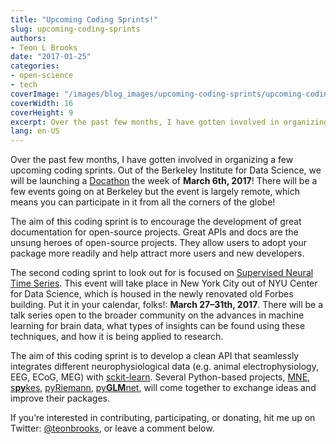 ```yaml
---
title: "Upcoming Coding Sprints!"
slug: upcoming-coding-sprints
authors:
- Teon L Brooks
date: "2017-01-25"
categories:
- open-science
- tech
coverImage: "/images/blog_images/upcoming-coding-sprints/upcoming-coding-sprints.png"
coverWidth: 16
coverHeight: 9
excerpt: Over the past few months, I have gotten involved in organizing a few upcoming coding sprints.
lang: en-US
---
```


Over the past few months, I have gotten involved in organizing a few upcoming coding sprints. Out of the Berkeley Institute for Data Science, we will be launching a [Docathon](https://bids.github.io/docathon/) the week of **March 6th, 2017**! There will be a few events going on at Berkeley but the event is largely remote, which means you can participate in it from all the corners of the globe!

The aim of this coding sprint is to encourage the development of great documentation for open-source projects. Great APIs and docs are the unsung heroes of open-source projects. They allow users to adopt your package more readily and help attract more users and new developers.

The second coding sprint to look out for is focused on [Supervised Neural Time Series](https://kingjr.github.io/supervised_time_series/). This event will take place in New York City out of NYU Center for Data Science, which is housed in the newly renovated old Forbes building. Put it in your calendar, folks!: **March 27–31th, 2017**. There will be a talk series open to the broader community on the advances in machine learning for brain data, what types of insights can be found using these techniques, and how it is being applied to research.

The aim of this coding sprint is to develop a clean API that seamlessly integrates different neurophysiological data (e.g. animal electrophysiology, EEG, ECoG, MEG) with [sckit-learn](http://scikit-learn.org). Several Python-based projects, [MNE](http://mne-tools.github.io), [s**py**kes](https://github.com/KordingLab/spykes), [pyRiemann](http://pythonhosted.org/pyriemann/), [py**GLM**net](http://glm-tools.github.io/pyglmnet/), will come together to exchange ideas and improve their packages.

If you’re interested in contributing, participating, or donating, hit me up on Twitter: [@teonbrooks](http://www.twitter.com/teonbrooks), or leave a comment below.
